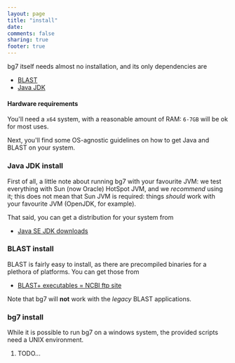 ```yaml
---
layout: page
title: "install"
date: 
comments: false
sharing: true
footer: true
---
```



bg7 itself needs almost no installation, and its only dependencies are

- [BLAST]()
- [Java JDK]()

#### Hardware requirements ####

You'll need a `x64` system, with a reasonable amount of RAM: `6-7GB` will be ok for most uses.

Next, you'll find some OS-agnostic guidelines on how to get Java and BLAST on your system.

### Java JDK install ###

First of all, a little note about running bg7 with your favourite JVM: we test everything with Sun (now Oracle) HotSpot JVM, and we _recommend_ using it; this does not mean that Sun JVM is required: things _should_ work with your favourite JVM (OpenJDK, for example).

That said, you can get a distribution for your system from

- [Java SE JDK downloads](http://www.oracle.com/technetwork/java/javase/downloads/jdk-6u29-download-513648.html)

### BLAST install ###

BLAST is fairly easy to install, as there are precompiled binaries for a plethora of platforms. You can get those from

- [BLAST+ executables = NCBI ftp site](ftp://ftp.ncbi.nlm.nih.gov/blast/executables/blast+/LATEST/)

Note that bg7 will **not** work with the _legacy_ BLAST applications.

### bg7 install ###

While it is possible to run bg7 on a windows system, the provided scripts need a UNIX environment. 

1. TODO...


